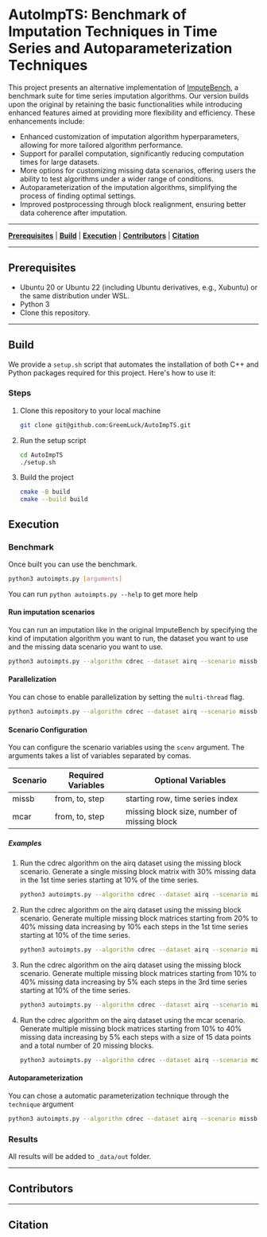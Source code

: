 # AutoImpTS:  Benchmark of Imputation Techniques in Time Series and Autoparameterization Techniques

This project presents an alternative implementation of <a href="https://github.com/eXascaleInfolab/bench-vldb20">ImputeBench</a>, a benchmark suite for time series imputation algorithms. Our version builds upon the original by retaining the basic functionalities while introducing enhanced features aimed at providing more flexibility and efficiency. These enhancements include:
- Enhanced customization of imputation algorithm hyperparameters, allowing for more tailored algorithm performance.
- Support for parallel computation, significantly reducing computation times for large datasets.
- More options for customizing missing data scenarios, offering users the ability to test algorithms under a wider range of conditions.
- Autoparameterization of the imputation algorithms, simplifying the process of finding optimal settings.
- Improved postprocessing through block realignment, ensuring better data coherence after imputation.

___

[**Prerequisites**](#prerequisites) | [**Build**](#build) | [**Execution**](#execution) | [**Contributors**](#contributors) | [**Citation**](#citation)

___

## Prerequisites

- Ubuntu 20 or Ubuntu 22 (including Ubuntu derivatives, e.g., Xubuntu) or the same distribution under WSL.
- Python 3
- Clone this repository.

___

## Build

We provide a `setup.sh` script that automates the installation of both C++ and Python packages required for this 
project. Here's how to use it:

### Steps
1. Clone this repository to your local machine
    ``` bash
   git clone git@github.com:GreemLuck/AutoImpTS.git
    ```
2. Run the setup script
    ``` bash
   cd AutoImpTS
   ./setup.sh
    ```
3. Build the project
    ``` bash
    cmake -B build
    cmake --build build
    ```

## Execution

### Benchmark

Once built you can use the benchmark.
``` bash
python3 autoimpts.py [arguments]
```

You can run `python autoimpts.py --help` to get more help

#### Run imputation scenarios

You can run an imputation like in the original ImputeBench by specifying the kind of imputation algorithm you want to run, the dataset you want to use and the missing data scenario you want to use.

``` bash
python3 autoimpts.py --algorithm cdrec --dataset airq --scenario missb
```

#### Parallelization

You can chose to enable parallelization by setting the ```multi-thread``` flag.

``` bash
python3 autoimpts.py --algorithm cdrec --dataset airq --scenario missb --multi-thread
```

#### Scenario Configuration

You can configure the scenario variables using the ```scenv``` argument. The arguments takes a list of variables separated by comas.

| Scenario | Required Variables | Optional Variables |
| -------- | ------------------ | ------------------ |
| missb    | from, to, step     | starting row, time series index |
| mcar     | from, to, step     | missing block size, number of missing block |

##### Examples 

1. Run the cdrec algorithm on the airq dataset using the missing block scenario. Generate a single missing block matrix with 30% missing data in the 1st time series starting at 10% of the time series.
    ``` bash
    python3 autoimpts.py --algorithm cdrec --dataset airq --scenario missb --scenv 30,30,30
    ```
2. Run the cdrec algorithm on the airq dataset using the missing block scenario. Generate multiple missing block matrices starting from 20% to 40% missing data increasing by 10% each steps in the 1st time series starting at 10% of the time series.
    ``` bash
    python3 autoimpts.py --algorithm cdrec --dataset airq --scenario missb --scenv 20,40,10
    ```
3. Run the cdrec algorithm on the airq dataset using the missing block scenario. Generate multiple missing block matrices starting from 10% to 40% missing data increasing by 5% each steps in the 3rd time series starting at 10% of the time series.
    ``` bash
    python3 autoimpts.py --algorithm cdrec --dataset airq --scenario missb --scenv 10,40,5,50,2
    ```
 4. Run the cdrec algorithm on the airq dataset using the mcar scenario. Generate multiple missing block matrices starting from 10% to 40% missing data increasing by 5% each steps with a size of 15 data points and a total number of 20 missing blocks.
    ``` bash
    python3 autoimpts.py --algorithm cdrec --dataset airq --scenario mcar --scenv 10,40,10,15,20
    ```

#### Autoparameterization

You can chose a automatic parameterization technique through the ```technique``` argument

``` bash
python3 autoimpts.py --algorithm cdrec --dataset airq --scenario missb --technqiue rsearch
```


### Results
All results will be added to `_data/out` folder. 
___

## Contributors

___

## Citation
